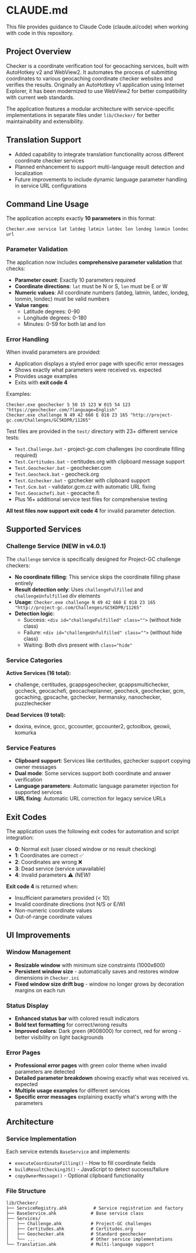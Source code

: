 # CLAUDE.md

This file provides guidance to Claude Code (claude.ai/code) when working with code in this repository.

## Project Overview

Checker is a coordinate verification tool for geocaching services, built with AutoHotkey v2 and WebView2. It automates the process of submitting coordinates to various geocaching coordinate checker websites and verifies the results. Originally an AutoHotkey v1 application using Internet Explorer, it has been modernized to use WebView2 for better compatibility with current web standards.

The application features a modular architecture with service-specific implementations in separate files under `lib/Checker/` for better maintainability and extensibility.

## Translation Support

- Added capability to integrate translation functionality across different coordinate checker services
- Planned enhancement to support multi-language result detection and localization
- Future improvements to include dynamic language parameter handling in service URL configurations

## Command Line Usage

The application accepts exactly **10 parameters** in this format:
```
Checker.exe service lat latdeg latmin latdec lon londeg lonmin londec url
```

### Parameter Validation
The application now includes **comprehensive parameter validation** that checks:

- **Parameter count**: Exactly 10 parameters required
- **Coordinate directions**: `lat` must be N or S, `lon` must be E or W  
- **Numeric values**: All coordinate numbers (latdeg, latmin, latdec, londeg, lonmin, londec) must be valid numbers
- **Value ranges**: 
  - Latitude degrees: 0-90
  - Longitude degrees: 0-180  
  - Minutes: 0-59 for both lat and lon

### Error Handling
When invalid parameters are provided:
- Application displays a styled error page with specific error messages
- Shows exactly what parameters were received vs. expected
- Provides usage examples
- Exits with **exit code 4**

Examples:
```
Checker.exe geochecker S 50 15 123 W 015 54 123 "https://geochecker.com/?language=English"
Checker.exe challenge N 49 42 660 E 018 23 165 "http://project-gc.com/Challenges/GC5KDPR/11265"
```

Test files are provided in the `test/` directory with 23+ different service tests:
- `Test.Challenge.bat` - project-gc.com challenges (no coordinate filling required)
- `Test.Certitudes.bat` - certitudes.org with clipboard message support
- `Test.Geochecker.bat` - geochecker.com
- `Test.Geocheck.bat` - geocheck.org
- `Test.Gzchecker.bat` - gzchecker with clipboard support
- `Test.Gcm.bat` - validator.gcm.cz with automatic URL fixing
- `Test.Geocachefi.bat` - geocache.fi
- Plus 16+ additional service test files for comprehensive testing

**All test files now support exit code 4** for invalid parameter detection.

## Supported Services

### Challenge Service (NEW in v4.0.1)

The `challenge` service is specifically designed for Project-GC challenge checkers:

- **No coordinate filling**: This service skips the coordinate filling phase entirely
- **Result detection only**: Uses `challengeFulfilled` and `challengeUnfulfilled` div elements
- **Usage**: `Checker.exe challenge N 49 42 660 E 018 23 165 "http://project-gc.com/Challenges/GC5KDPR/11265"`
- **Detection logic**: 
  - Success: `<div id="challengeFulfilled" class="">` (without hide class)
  - Failure: `<div id="challengeUnfulfilled" class="">` (without hide class)
  - Waiting: Both divs present with `class="hide"`

### Service Categories

**Active Services (16 total):**
- challenge, certitudes, gcappsgeochecker, gcappsmultichecker, gccheck, geocachefi, geocacheplanner, geocheck, geochecker, gcm, gocaching, gpscache, gzchecker, hermansky, nanochecker, puzzlechecker

**Dead Services (9 total):**
- doxina, evince, gccc, gccounter, gccounter2, gctoolbox, geowii, komurka

### Service Features

- **Clipboard support**: Services like certitudes, gzchecker support copying owner messages
- **Dual mode**: Some services support both coordinate and answer verification
- **Language parameters**: Automatic language parameter injection for supported services
- **URL fixing**: Automatic URL correction for legacy service URLs

## Exit Codes

The application uses the following exit codes for automation and script integration:

- **0**: Normal exit (user closed window or no result checking)
- **1**: Coordinates are correct ✅
- **2**: Coordinates are wrong ❌  
- **3**: Dead service (service unavailable)
- **4**: Invalid parameters ⚠️ *(NEW)*

**Exit code 4** is returned when:
- Insufficient parameters provided (< 10)
- Invalid coordinate directions (not N/S or E/W)
- Non-numeric coordinate values
- Out-of-range coordinate values

## UI Improvements

### Window Management
- **Resizable window** with minimum size constraints (1000x600)
- **Persistent window size** - automatically saves and restores window dimensions in `Checker.ini`
- **Fixed window size drift bug** - window no longer grows by decoration margins on each run

### Status Display  
- **Enhanced status bar** with colored result indicators
- **Bold text formatting** for correct/wrong results
- **Improved colors**: Dark green (#008000) for correct, red for wrong - better visibility on light backgrounds

### Error Pages
- **Professional error pages** with green color theme when invalid parameters are detected
- **Detailed parameter breakdown** showing exactly what was received vs. expected
- **Multiple usage examples** for different services
- **Specific error messages** explaining exactly what's wrong with the parameters

## Architecture

### Service Implementation
Each service extends `BaseService` and implements:
- `executeCoordinateFilling()` - How to fill coordinate fields
- `buildResultCheckingJS()` - JavaScript to detect success/failure
- `copyOwnerMessage()` - Optional clipboard functionality

### File Structure
```
lib/Checker/
├── ServiceRegistry.ahk          # Service registration and factory
├── BaseService.ahk             # Base service class
├── Services/
│   ├── Challenge.ahk           # Project-GC challenges
│   ├── Certitudes.ahk          # Certitudes.org
│   ├── Geochecker.ahk          # Standard geochecker
│   └── ...                     # Other service implementations
└── Translation.ahk             # Multi-language support
```